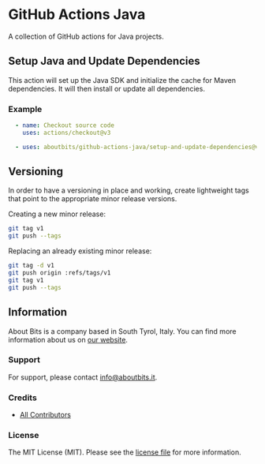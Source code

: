 # GitHub Actions Java

A collection of GitHub actions for Java projects.

## Setup Java and Update Dependencies

This action will set up the Java SDK and initialize the cache for Maven dependencies. It will then install or update all dependencies.

### Example

```yaml
  - name: Checkout source code
    uses: actions/checkout@v3

  - uses: aboutbits/github-actions-java/setup-and-update-dependencies@v1
```

## Versioning

In order to have a versioning in place and working, create lightweight tags that point to the appropriate minor release versions.

Creating a new minor release:

```bash
git tag v1
git push --tags
```

Replacing an already existing minor release:

```bash
git tag -d v1
git push origin :refs/tags/v1
git tag v1
git push --tags
```

## Information

About Bits is a company based in South Tyrol, Italy. You can find more information about us on [our website](https://aboutbits.it).

### Support

For support, please contact [info@aboutbits.it](mailto:info@aboutbits.it).

### Credits

- [All Contributors](../../contributors)

### License

The MIT License (MIT). Please see the [license file](license.md) for more information.
